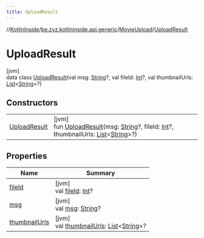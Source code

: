 ```yaml
---
title: UploadResult
---
```

//[KotlinInside](../../../../index.html)/[be.zvz.kotlininside.api.generic](../../index.html)/[MovieUpload](../index.html)/[UploadResult](index.html)



# UploadResult



[jvm]\
data class [UploadResult](index.html)(val msg: [String](https://kotlinlang.org/api/latest/jvm/stdlib/kotlin/-string/index.html)?, val fileId: [Int](https://kotlinlang.org/api/latest/jvm/stdlib/kotlin/-int/index.html)?, val thumbnailUrls: [List](https://kotlinlang.org/api/latest/jvm/stdlib/kotlin.collections/-list/index.html)&lt;[String](https://kotlinlang.org/api/latest/jvm/stdlib/kotlin/-string/index.html)&gt;?)



## Constructors


| | |
|---|---|
| [UploadResult](-upload-result.html) | [jvm]<br>fun [UploadResult](-upload-result.html)(msg: [String](https://kotlinlang.org/api/latest/jvm/stdlib/kotlin/-string/index.html)?, fileId: [Int](https://kotlinlang.org/api/latest/jvm/stdlib/kotlin/-int/index.html)?, thumbnailUrls: [List](https://kotlinlang.org/api/latest/jvm/stdlib/kotlin.collections/-list/index.html)&lt;[String](https://kotlinlang.org/api/latest/jvm/stdlib/kotlin/-string/index.html)&gt;?) |


## Properties


| Name | Summary |
|---|---|
| [fileId](file-id.html) | [jvm]<br>val [fileId](file-id.html): [Int](https://kotlinlang.org/api/latest/jvm/stdlib/kotlin/-int/index.html)? |
| [msg](msg.html) | [jvm]<br>val [msg](msg.html): [String](https://kotlinlang.org/api/latest/jvm/stdlib/kotlin/-string/index.html)? |
| [thumbnailUrls](thumbnail-urls.html) | [jvm]<br>val [thumbnailUrls](thumbnail-urls.html): [List](https://kotlinlang.org/api/latest/jvm/stdlib/kotlin.collections/-list/index.html)&lt;[String](https://kotlinlang.org/api/latest/jvm/stdlib/kotlin/-string/index.html)&gt;? |

